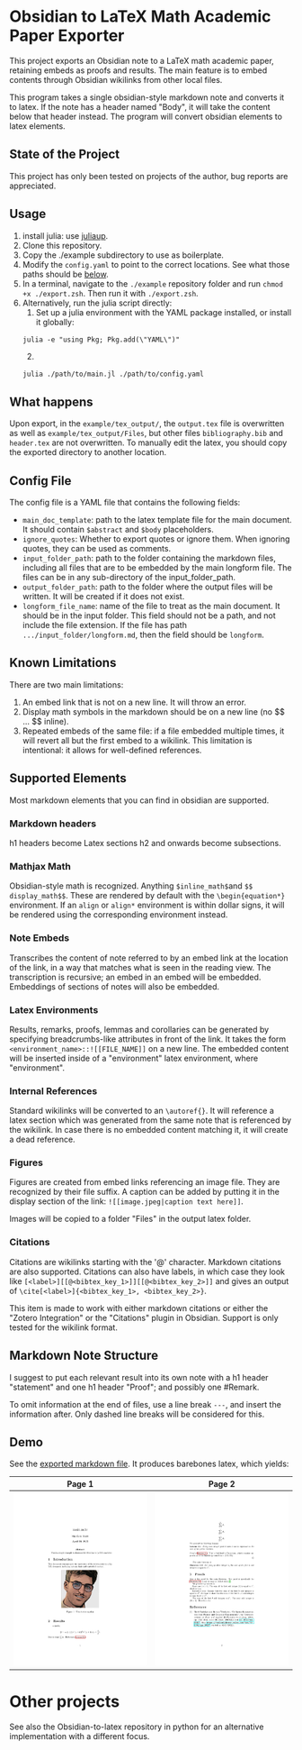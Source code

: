 # Obsidian to LaTeX Math Academic Paper Exporter
This project exports an Obsidian note to a LaTeX math academic paper, retaining embeds as proofs and results. The main feature is to embed contents through Obsidian wikilinks from other local files.

This program takes a single obsidian-style markdown note and converts it to latex. If the note has a header named "Body", it will take the content below that header instead. The program will convert obsidian elements to latex elements.

## State of the Project
This project has only been tested on projects of the author, bug reports are appreciated.
## Usage
1. install julia: use [juliaup](https://github.com/JuliaLang/juliaup).
2. Clone this repository.
3. Copy the ./example subdirectory to use as boilerplate.
4. Modify the `config.yaml` to point to the correct locations. See what those paths should be [below](#config-file).
6. In a terminal, navigate to the `./example` repository folder and run `chmod +x ./export.zsh`. Then run it with `./export.zsh`.
7. Alternatively, run the julia script directly:
    1. Set up a julia environment with the YAML package installed, or install it globally:
    ```
    julia -e "using Pkg; Pkg.add(\"YAML\")"
    ```
    2. 
    ```zsh
    julia ./path/to/main.jl ./path/to/config.yaml
    ```
## What happens
Upon export, in the `example/tex_output/`, the `output.tex` file is overwritten as well as `example/tex_output/Files`, but other files `bibliography.bib` and `header.tex` are not overwritten. To manually edit the latex, you should copy the exported directory to another location.
## Config File
The config file is a YAML file that contains the following fields:
- `main_doc_template`: path to the latex template file for the main document. It should contain `$abstract` and `$body` placeholders.
- `ignore_quotes`: Whether to export quotes or ignore them. When ignoring quotes, they can be used as comments.
- `input_folder_path`: path to the folder containing the markdown files, including all files that are to be embedded by the main longform file. The files can be in any sub-directory of the input_folder_path.
- `output_folder_path`: path to the folder where the output files will be written. It will be created if it does not exist.
- `longform_file_name`: name of the file to treat as the main document. It should be in the input folder. This field should not be a path, and not include the file extension. If the file has path `.../input_folder/longform.md`, then the field should be `longform`.

## Known Limitations
There are two main limitations:
1. An embed link that is not on a new line. It will throw an error.
2. Display math symbols in the markdown should be on a new line (no \$\$ ... \$\$ inline).
3. Repeated embeds of the same file: if a file embedded multiple times, it will revert all but the first embed to a wikilink. This limitation is intentional: it allows for well-defined references.

## Supported Elements
Most markdown elements that you can find in obsidian are supported. 
### Markdown headers 
h1 headers become Latex sections h2 and onwards become subsections.

### Mathjax Math
Obsidian-style math is recognized. Anything `$inline_math$`and `$$ display_math$$`. These are rendered by default with the `\begin{equation*}` environment. If an `align` or `align*` environment is within dollar signs, it will be rendered using the corresponding environment instead.

### Note Embeds
Transcribes the content of note referred to by an embed link at the location of the link, in a way that matches what is seen in the reading view. The transcription is recursive; an embed in an embed will be embedded. Embeddings of sections of notes will also be embedded.

### Latex Environments
Results, remarks, proofs, lemmas and corollaries can be generated by specifying breadcrumbs-like attributes in front of the link. It takes the form `<environment_name>::![[FILE_NAME]]` on a new line. The embedded content will be inserted inside of a "environment" latex environment, where "environment".

### Internal References
Standard wikilinks will be converted to an `\autoref{}`. It will reference a latex section which was generated from the same note that is referenced by the wikilink. In case there is no embedded content matching it, it will create a dead reference.

### Figures
Figures are created from embed links referencing an image file. They are recognized by their file suffix. A caption can be added by putting it in the display section of the link: `![[image.jpeg|caption text here]]`.

Images will be copied to a folder "Files" in the output latex folder.

### Citations
Citations are wikilinks starting with the '@' character. Markdown citations are also supported. Citations can also have labels, in which case they look like `[<label>][[@<bibtex_key_1>]][[@<bibtex_key_2>]]` and gives an output of `\cite[<label>]{<bibtex_key_1>, <bibtex_key_2>}`.

This item is made to work with either markdown citations or either the "Zotero Integration" or the "Citations" plugin in Obsidian. Support is only tested for the wikilink format.

## Markdown Note Structure

I suggest to put each relevant result into its own note with a h1 header "statement" and one h1 header "Proof"; and possibly one #Remark.

To omit information at the end of files, use a line break `---`, and insert the information after. Only dashed line breaks will be considered for this.

## Demo
See the [exported markdown file](examples/main_note.md). It produces barebones latex, which yields:

Page 1 |   Page 2 
:-------------------------:|:-------------------------:
![output sample](output_images/output_page-0001.jpg)  |  ![output sample](output_images/output_page-0002.jpg)
# Other projects
See also the Obsidian-to-latex repository in python for an alternative implementation with a different focus.
